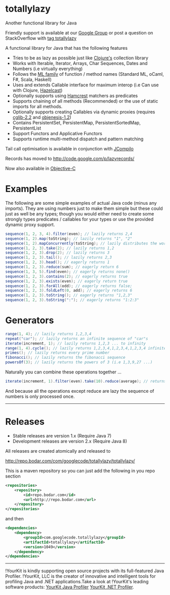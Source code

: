 totallylazy
===========

Another functional library for Java

Friendly support is available at our [Google Group](https://groups.google.com/forum/?fromgroups#!forum/totallylazy) or post a question on StackOverflow with [tag totallylazy](http://stackoverflow.com/questions/tagged/totallylazy)

A functional library for Java that has the following features

 * Tries to be as lazy as possible just like [Clojure's](http://clojure.org/) collection library
 * Works with Iterable, Iterator, Arrays, Char Sequences, Dates and Numbers (i.e virtually everything)
 * Follows the [ML family](http://hyperpolyglot.org/ml) of function / method names (Standard ML, oCaml, F#, Scala, Haskell)
 * Uses and extends Callable interface for maximum interop (i.e Can use with Clojure, [Hazelcast](http://www.hazelcast.com/))
 * Optionally supports using [Hamcrest](http://code.google.com/p/hamcrest/) matchers as predicates
 * Supports chaining of all methods (Recommended) or the use of static imports for all methods.
 * Optionally supports creating Callables via dynamic proxies (requires [cglib-2.2](http://cglib.sourceforge.net/) and [objenesis-1.2](http://code.google.com/p/objenesis/))
 * Contains PersistentSet, PersistentMap, PersistentSortedMap, PersistentList
 * Support Functors and Applicative Functors
 * Supports runtime multi-method dispatch and pattern matching

Tail call optimisation is available in conjunction with [JCompilo](https://code.google.com/p/jcompilo/)

Records has moved to http://code.google.com/p/lazyrecords/

Now also available in [Objective-C](https://github.com/stuartervine/OCTotallyLazy/) 

Examples
========

The following are some simple examples of actual Java code (minus any imports). They are using numbers just to make them simple but these could just as well be any types; though you would either need to create some strongly types predicates / callables for your types or use the provided dynamic proxy support.

```java
sequence(1, 2, 3, 4).filter(even); // lazily returns 2,4
sequence(1, 2).map(toString); // lazily returns "1", "2"
sequence(1, 2).mapConcurrently(toString); // lazily distributes the work to background threads
sequence(1, 2, 3).take(2); // lazily returns 1,2
sequence(1, 2, 3).drop(2); // lazily returns 3
sequence(1, 2, 3).tail(); // lazily returns 2,3
sequence(1, 2, 3).head(); // eagerly returns 1
sequence(1, 2, 3).reduce(sum); // eagerly return 6
sequence(1, 3, 5).find(even); // eagerly returns none()
sequence(1, 2, 3).contains(2); // eagerly returns true
sequence(1, 2, 3).exists(even); // eagerly return true
sequence(1, 2, 3).forAll(odd); // eagerly returns false;
sequence(1, 2, 3).foldLeft(0, add); // eagerly returns 6
sequence(1, 2, 3).toString(); // eagerly returns "1,2,3"
sequence(1, 2, 3).toString(":"); // eagerly returns "1:2:3"
```

Generators
==========

```java
range(1, 4); // lazily returns 1,2,3,4
repeat("car"); // lazily returns an infinite sequence of "car"s
iterate(increment, 1); // lazily returns 1,2,3 ... to infinity
range(1, 4).cycle(); // lazily returns 1,2,3,4,1,2,3,4,1,2,3,4 infinitely 
primes(); // lazily returns every prime number
fibonacci(); // lazily returns the fibonacci sequence
powersOf(3); // lazily returns the powers of 3 (i.e 1,3,9,27 ...)
```

Naturally you can combine these operations together ... 

```java
iterate(increment, 1).filter(even).take(10).reduce(average); // returns 11
```

And because all the operations except reduce are lazy the sequence of numbers is only processed once.

----

Releases
========

 * Stable releases are version 1.x (Require Java 7)
 * Development releases are version 2.x (Require Java 8)

All releases are created atomically and released to

http://repo.bodar.com/com/googlecode/totallylazy/totallylazy/

This is a maven repository so you can just add the following in you repo section

```xml
<repositories>
    <repository>
        <id>repo.bodar.com</id>
        <url>http://repo.bodar.com</url>
    </repository>
</repositories>

```
and then 

```xml
<dependencies>
    <dependency>
        <groupId>com.googlecode.totallylazy</groupId>
        <artifactId>totallylazy</artifactId>
        <version>1049</version>
    </dependency>
</dependencies>
```

----







 !YourKit is kindly supporting open source projects with its full-featured Java Profiler.
 !YourKit, LLC is the creator of innovative and intelligent tools for profiling 
 Java and .NET applications.Take a look at !YourKit's leading software products:
 [YourKit Java Profiler](http://www.yourkit.com/java/profiler/index.jsp)
 [YourKit .NET Profiler](http://www.yourkit.com/.net/profiler/index.jsp).
